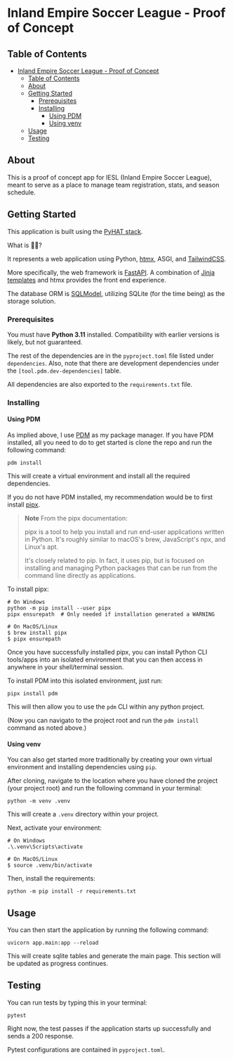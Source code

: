 # Inland Empire Soccer League - Proof of Concept

## Table of Contents

- [Inland Empire Soccer League - Proof of Concept](#inland-empire-soccer-league---proof-of-concept)
  - [Table of Contents](#table-of-contents)
  - [About ](#about-)
  - [Getting Started ](#getting-started-)
    - [Prerequisites](#prerequisites)
    - [Installing](#installing)
      - [Using PDM](#using-pdm)
      - [Using venv](#using-venv)
  - [Usage ](#usage-)
  - [Testing ](#testing-)

## About <a name = "about"></a>

This is a proof of concept app for IESL (Inland Empire Soccer League), meant to serve as a place to manage team registration, stats, and season schedule.

## Getting Started <a name = "getting_started"></a>

This application is built using the [PyHAT stack](https://github.com/PyHAT-stack/awesome-python-htmx).

What is 🐍🤠?

It represents a web application using Python, [htmx](https://htmx.org), ASGI, and [TailwindCSS](https://tailwindcss.com).

More specifically, the web framework is [FastAPI](https://fastapi.tiangolo.com). A combination of [Jinja templates](https://jinja.palletsprojects.com/en/3.1.x/) and htmx provides the front end experience.

The database ORM is [SQLModel](https://sqlmodel.tiangolo.com), utilizing SQLite (for the time being) as the storage solution.


### Prerequisites

You must have **Python 3.11** installed. Compatibility with earlier versions is likely, but not guaranteed.

The rest of the dependencies are in the `pyproject.toml` file listed under `dependencies`. Also, note that there are development dependencies under the `[tool.pdm.dev-dependencies]` table.

All dependencies are also exported to the `requirements.txt` file.

### Installing

#### Using PDM

As implied above, I use [PDM](https://pdm.fming.dev/latest/) as my package manager. If you have PDM installed, all you need to do to get started is clone the repo and run the following command:

```
pdm install
```

This will create a virtual environment and install all the required dependencies.

If you do not have PDM installed, my recommendation would be to first install [pipx](https://pypa.github.io/pipx/).

>**Note** From the pipx documentation:
>
> pipx is a tool to help you install and run end-user applications written in Python. It's roughly similar to macOS's brew, JavaScript's npx, and Linux's apt.
>
> It's closely related to pip. In fact, it uses pip, but is focused on installing and managing Python packages that can be run from the command line directly as applications.

To install pipx:

```
# On Windows
python -m pip install --user pipx
pipx ensurepath  # Only needed if installation generated a WARNING

# On MacOS/Linux
$ brew install pipx
$ pipx ensurepath
```

Once you have successfully installed pipx, you can install Python CLI tools/apps into an isolated environment that you can then access in anywhere in your shell/terminal session.

To install PDM into this isolated environment, just run:

```
pipx install pdm
```

This will then allow you to use the `pdm` CLI within any python project.

(Now you can navigato to the project root and run the `pdm install` command as noted above.)

#### Using venv

You can also get started more traditionally by creating your own virtual environment and installing dependencies using `pip`.

After cloning, navigate to the location where you have cloned the project (your project root) and run the following command in your terminal:

```
python -m venv .venv
```

This will create a `.venv` directory within your project.

Next, activate your environment:

```
# On Windows
.\.venv\Scripts\activate

# On MacOS/Linux
$ source .venv/bin/activate
```

Then, install the requirements:

```
python -m pip install -r requirements.txt
```

## Usage <a name = "usage"></a>

You can then start the application by running the following command:

```
uvicorn app.main:app --reload
```

This will create sqlite tables and generate the main page. This section will be updated as progress continues.


## Testing <a name = "testing"></a>

You can run tests by typing this in your terminal:

```
pytest
```

Right now, the test passes if the application starts up successfully and sends a 200 response.

Pytest configurations are contained in `pyproject.toml`.